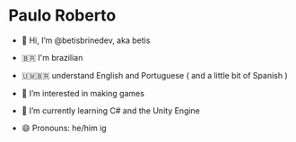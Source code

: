 # Paulo Roberto 
- 👋 Hi, I’m @betisbrinedev, aka betis

- 🇧🇷 I'm brazilian

- 🇺🇲🇧🇷 understand English and Portuguese ( and a little bit of Spanish )

- 👀 I’m interested in making games

- 🌱 I’m currently learning C# and the Unity Engine 

- 😄 Pronouns: he/him ig

<!---
betisbrinedev/betisbrinedev is a ✨ special ✨ repository because its `README.md` (this file) appears on your GitHub profile.
You can click the Preview link to take a look at your changes.
--->
